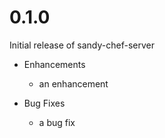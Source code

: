 # 0.1.0

Initial release of sandy-chef-server

* Enhancements
  * an enhancement

* Bug Fixes
  * a bug fix
